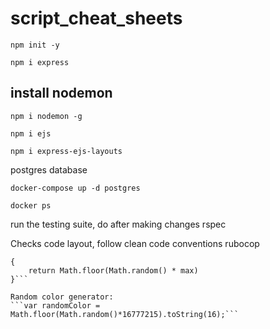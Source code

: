 # script_cheat_sheets


```npm init -y```


```npm i express```

## install nodemon
```npm i nodemon -g```


```npm i ejs```

```npm i express-ejs-layouts```



postgres database 




```docker-compose up -d postgres```

```docker ps```

run the testing suite, do after making changes
rspec 


Checks code layout, follow clean code conventions
rubocop

```function getRandomInt (max)
{
    return Math.floor(Math.random() * max)
}```

Random color generator: 
```var randomColor = Math.floor(Math.random()*16777215).toString(16);```
